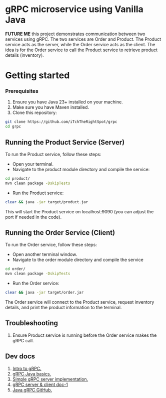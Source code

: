 # gRPC microservice using Vanilla Java

**FUTURE ME** this project demonstrates communication between two services using gRPC.
The two services are Order and Product. The Product service acts as the
server, while the Order service acts as the client. The idea is for the
Order service to call the Product service to retrieve product details (inventory).

# Getting started

### Prerequisites
1. Ensure you have Java 23+ installed on your machine.
2. Make sure you have Maven installed.
3. Clone this repository:
```bash
git clone https://github.com/iTchTheRightSpot/grpc
cd grpc
```

## Running the Product Service (Server)

To run the Product service, follow these steps:
- Open your terminal.
- Navigate to the product module directory and compile the service:
```bash
cd product/
mvn clean package -DskipTests
```
- Run the Product service: 
```bash
clear && java -jar target/product.jar
```
This will start the Product service on localhost:9090 (you can adjust the port if needed in the code).

## Running the Order Service (Client)

To run the Order service, follow these steps:
- Open another terminal window.
- Navigate to the order module directory and compile the service
```bash
cd order/
mvn clean package -DskipTests 
```
- Run the Order service:
```bash
clear && java -jar target/order.jar
```
The Order service will connect to the Product service, request inventory
details, and print the product information to the terminal.

## Troubleshooting
1. Ensure Product service is running before the Order service makes the gRPC call.

## Dev docs
1. [Intro to gRPC.](https://grpc.io/docs/what-is-grpc/introduction/)
2. [gRPC Java basics.](https://grpc.io/docs/languages/java/basics/)
3. [Simple gRPC server implementation.](https://github.com/grpc/grpc-java/tree/v1.71.x/examples/example-hostname)
4. [gRPC server & client doc-1](https://github.com/grpc/grpc-java/blob/v1.71.x/examples/src/main/java/io/grpc/examples/helloworld/HelloWorldClient.java)
5. [Java gRPC GitHub.](https://github.com/grpc/grpc-java/blob/master/README.md)